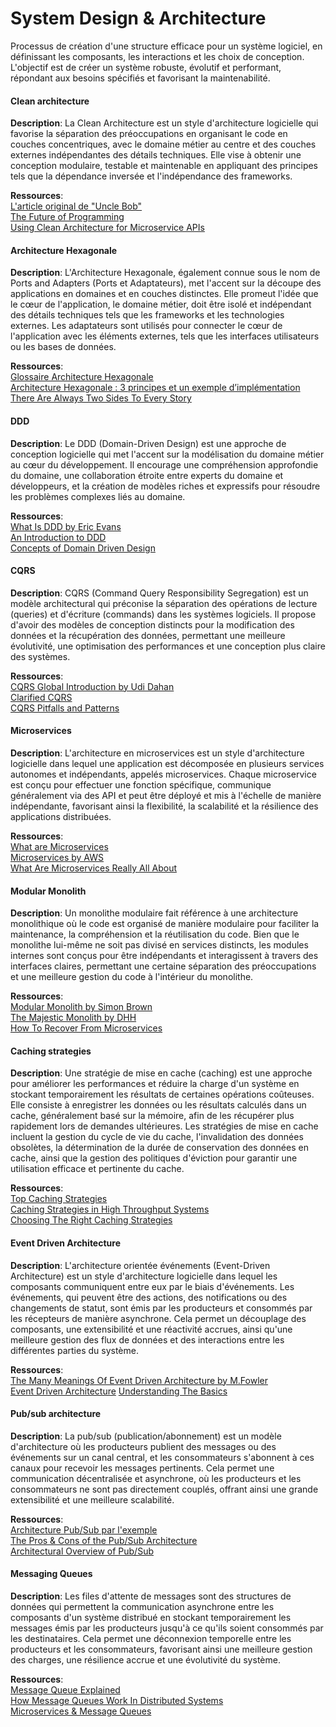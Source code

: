 # System Design & Architecture
Processus de création d'une structure efficace pour un système logiciel, en définissant les composants, les interactions et les choix de conception. L'objectif est de créer un système robuste, évolutif et performant, répondant aux besoins spécifiés et favorisant la maintenabilité.

#### Clean architecture
**Description**: La Clean Architecture est un style d'architecture logicielle qui favorise la séparation des préoccupations en organisant le code en couches concentriques, avec le domaine métier au centre et des couches externes indépendantes des détails techniques. Elle vise à obtenir une conception modulaire, testable et maintenable en appliquant des principes tels que la dépendance inversée et l'indépendance des frameworks.

**Ressources**:\
[L'article original de "Uncle Bob"](https://blog.cleancoder.com/uncle-bob/2012/08/13/the-clean-architecture.html)\
[The Future of Programming](https://www.youtube.com/watch?v=ecIWPzGEbFc&ab_channel=PaulStringer%27sMobileTech)\
[Using Clean Architecture for Microservice APIs](https://www.youtube.com/watch?v=CnailTcJV_U&ab_channel=DevMastery)


#### Architecture Hexagonale
**Description**: L'Architecture Hexagonale, également connue sous le nom de Ports and Adapters (Ports et Adaptateurs), met l'accent sur la découpe des applications en domaines et en couches distinctes. Elle promeut l'idée que le cœur de l'application, le domaine métier, doit être isolé et indépendant des détails techniques tels que les frameworks et les technologies externes. Les adaptateurs sont utilisés pour connecter le cœur de l'application avec les éléments externes, tels que les interfaces utilisateurs ou les bases de données.

**Ressources**:\
[Glossaire Architecture Hexagonale](https://thetribe.io/glossaire-architecture-hexagonale-clean-architecture/)\
[Architecture Hexagonale : 3 principes et un exemple d’implémentation](https://blog.octo.com/architecture-hexagonale-trois-principes-et-un-exemple-dimplementation/)\
[There Are Always Two Sides To Every Story](https://medium.com/ssense-tech/hexagonal-architecture-there-are-always-two-sides-to-every-story-bc0780ed7d9c)

#### DDD
**Description**: Le DDD (Domain-Driven Design) est une approche de conception logicielle qui met l'accent sur la modélisation du domaine métier au cœur du développement. Il encourage une compréhension approfondie du domaine, une collaboration étroite entre experts du domaine et développeurs, et la création de modèles riches et expressifs pour résoudre les problèmes complexes liés au domaine.

**Ressources**:\
[What Is DDD by Eric Evans](https://www.youtube.com/watch?v=pMuiVlnGqjk&pp=ygUNZGRkIGV4cGxhaW5lZA%3D%3D)\
[An Introduction to DDD](https://learn.microsoft.com/en-us/archive/msdn-magazine/2009/february/best-practice-an-introduction-to-domain-driven-design)\
[Concepts of Domain Driven Design](https://medium.com/microtica/the-concept-of-domain-driven-design-explained-3184c0fd7c3f)

#### CQRS
**Description**: CQRS (Command Query Responsibility Segregation) est un modèle architectural qui préconise la séparation des opérations de lecture (queries) et d'écriture (commands) dans les systèmes logiciels. Il propose d'avoir des modèles de conception distincts pour la modification des données et la récupération des données, permettant une meilleure évolutivité, une optimisation des performances et une conception plus claire des systèmes.

**Ressources**:\
[CQRS Global Introduction by Udi Dahan](https://www.youtube.com/watch?v=EkEz3pcLdgY&ab_channel=UPM)\
[Clarified CQRS](https://udidahan.com/2009/12/09/clarified-cqrs/)\
[CQRS Pitfalls and Patterns](https://www.youtube.com/watch?v=Lw04HRF8ies)

#### Microservices
**Description**: L'architecture en microservices est un style d'architecture logicielle dans lequel une application est décomposée en plusieurs services autonomes et indépendants, appelés microservices. Chaque microservice est conçu pour effectuer une fonction spécifique, communique généralement via des API et peut être déployé et mis à l'échelle de manière indépendante, favorisant ainsi la flexibilité, la scalabilité et la résilience des applications distribuées.

**Ressources**:\
[What are Microservices](https://microservices.io/)\
[Microservices by AWS](https://aws.amazon.com/microservices/)\
[What Are Microservices Really All About](https://www.youtube.com/watch?v=lTAcCNbJ7KE)

#### Modular Monolith
**Description**: Un monolithe modulaire fait référence à une architecture monolithique où le code est organisé de manière modulaire pour faciliter la maintenance, la compréhension et la réutilisation du code. Bien que le monolithe lui-même ne soit pas divisé en services distincts, les modules internes sont conçus pour être indépendants et interagissent à travers des interfaces claires, permettant une certaine séparation des préoccupations et une meilleure gestion du code à l'intérieur du monolithe.

**Ressources**:\
[Modular Monolith by Simon Brown](https://www.youtube.com/watch?v=5OjqD-ow8GE&ab_channel=GOTOConferences)\
[The Majestic Monolith by DHH](https://m.signalvnoise.com/the-majestic-monolith/)\
[How To Recover From Microservices](https://world.hey.com/dhh/how-to-recover-from-microservices-ce3803cc)

#### Caching strategies
**Description**: Une stratégie de mise en cache (caching) est une approche pour améliorer les performances et réduire la charge d'un système en stockant temporairement les résultats de certaines opérations coûteuses. Elle consiste à enregistrer les données ou les résultats calculés dans un cache, généralement basé sur la mémoire, afin de les récupérer plus rapidement lors de demandes ultérieures. Les stratégies de mise en cache incluent la gestion du cycle de vie du cache, l'invalidation des données obsolètes, la détermination de la durée de conservation des données en cache, ainsi que la gestion des politiques d'éviction pour garantir une utilisation efficace et pertinente du cache.

**Ressources**:\
[Top Caching Strategies](https://blog.bytebytego.com/p/top-caching-strategies)\
[Caching Strategies in High Throughput Systems](https://medium.com/outbrain-engineering/caching-strategies-in-high-throughput-systems-733189e62a4d)\
[Choosing The Right Caching Strategies](https://www.youtube.com/watch?v=ZCVgDKjtgl0&pp=ygUSY2FjaGluZyBzdHJhdGVnaWVz)

#### Event Driven Architecture
**Description**: L'architecture orientée événements (Event-Driven Architecture) est un style d'architecture logicielle dans lequel les composants communiquent entre eux par le biais d'événements. Les événements, qui peuvent être des actions, des notifications ou des changements de statut, sont émis par les producteurs et consommés par les récepteurs de manière asynchrone. Cela permet un découplage des composants, une extensibilité et une réactivité accrues, ainsi qu'une meilleure gestion des flux de données et des interactions entre les différentes parties du système.

**Ressources**:\
[The Many Meanings Of Event Driven Architecture by M.Fowler](https://www.youtube.com/watch?v=STKCRSUsyP0&pp=ygUUcHViIHN1YiBhcmNoaXRlY3R1cmU%3D)\
[Event Driven Architecture](https://herbertograca.com/2017/10/05/event-driven-architecture/)
[Understanding The Basics](https://www.youtube.com/watch?v=LHgCA3XVNkw&ab_channel=ExecuteAutomation)

#### Pub/sub architecture
**Description**: La pub/sub (publication/abonnement) est un modèle d'architecture où les producteurs publient des messages ou des événements sur un canal central, et les consommateurs s'abonnent à ces canaux pour recevoir les messages pertinents. Cela permet une communication décentralisée et asynchrone, où les producteurs et les consommateurs ne sont pas directement couplés, offrant ainsi une grande extensibilité et une meilleure scalabilité.

**Ressources**:\
[Architecture Pub/Sub par l'exemple](https://www.youtube.com/watch?v=O1PgqUqZKTA&pp=ugMICgJmchABGAHKBRRwdWIgc3ViIGFyY2hpdGVjdHVyZQ%3D%3D)\
[The Pros & Cons of the Pub/Sub Architecture](https://www.redhat.com/architect/pub-sub-pros-and-cons)\
[Architectural Overview of Pub/Sub](https://cloud.google.com/pubsub/architecture)

#### Messaging Queues
**Description**: Les files d'attente de messages sont des structures de données qui permettent la communication asynchrone entre les composants d'un système distribué en stockant temporairement les messages émis par les producteurs jusqu'à ce qu'ils soient consommés par les destinataires. Cela permet une déconnexion temporelle entre les producteurs et les consommateurs, favorisant ainsi une meilleure gestion des charges, une résilience accrue et une évolutivité du système.

**Ressources**:\
[Message Queue Explained](https://www.youtube.com/watch?v=5-Rq4-PZlew)\
[How Message Queues Work In Distributed Systems](https://www.freecodecamp.org/news/message-queues-in-distributed-systesms/)\
[Microservices & Message Queues](https://www.youtube.com/watch?v=r5byURobuaQ&pp=ugMICgJmchABGAHKBRltZXNzYWdlIHF1ZXVlcyBleHBsYWluZWQg)